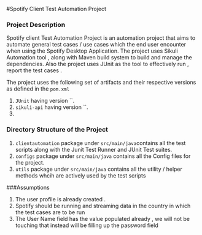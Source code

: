 #Spotify Client Test Automation Project

### Project Description 
Spotify client Test Automation Project is an automation project that aims to automate general test cases / use cases which the end user encounter when using the Spotify Desktop Application. The project uses Sikuli Automation tool , along with Maven build system to build and manage the dependencies. Also the project uses JUnit as the tool to effectively run , report the test cases . 

The project uses the following set of artifacts and their respective versions as defined in the `pom.xml`

1. `JUnit` having version ``.
2. `sikuli-api` having version ``.
3.    

### Directory Structure of the Project

1. `clientautomation` package under `src/main/java`contains all the test scripts along with the Junit Test Runner and JUnit Test suites.
2.  `configs` package under `src/main/java` contains all the Config files for the project.
3.  `utils` package under `src/main/java` contains all the utility / helper methods whcih are actively used by the test scripts

###Assumptions
1. The user profile is already created .
2. Spotify should be running and streaming data in the country in which the test cases are to be run
3. The User Name field has the value populated already , we will not be touching that instead will be filling up the password field